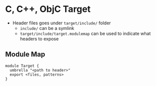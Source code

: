 # C, C++, ObjC Target

- Header files goes under `target/include/` folder
  - `include/` can be a symlink
  - `target/include/target.modulemap` can be used to indicate what headers to
    expose

## Module Map

```
module Target {
  umbrella "<path to header>"
  export <files, patterns>
}
```
